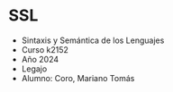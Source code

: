 # SSL

- Sintaxis y Semántica de los Lenguajes
- Curso k2152
- Año 2024
- Legajo
- Alumno: Coro, Mariano Tomás
